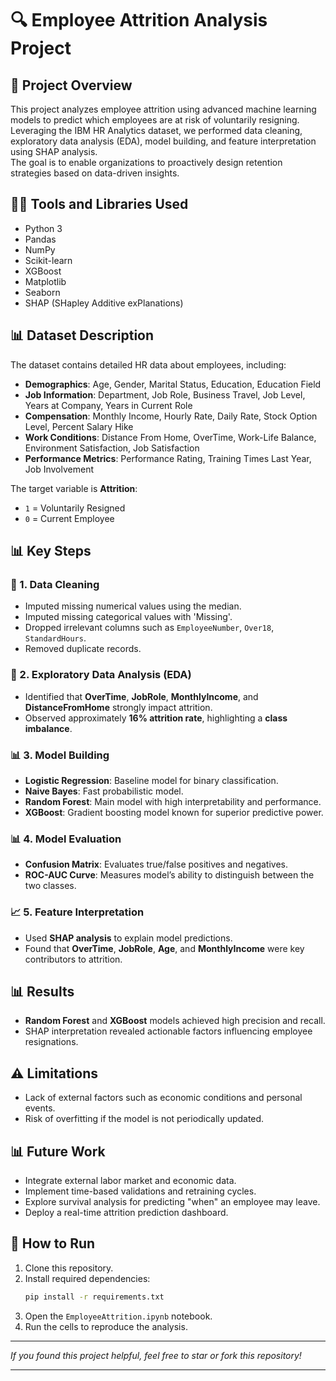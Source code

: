 # 🔍 Employee Attrition Analysis Project

## 🔹 Project Overview
This project analyzes employee attrition using advanced machine learning models to predict which employees are at risk of voluntarily resigning.  
Leveraging the IBM HR Analytics dataset, we performed data cleaning, exploratory data analysis (EDA), model building, and feature interpretation using SHAP analysis.  
The goal is to enable organizations to proactively design retention strategies based on data-driven insights.

## 👨‍💼 Tools and Libraries Used
- Python 3
- Pandas
- NumPy
- Scikit-learn
- XGBoost
- Matplotlib
- Seaborn
- SHAP (SHapley Additive exPlanations)

## 📊 Dataset Description
The dataset contains detailed HR data about employees, including:
- **Demographics**: Age, Gender, Marital Status, Education, Education Field
- **Job Information**: Department, Job Role, Business Travel, Job Level, Years at Company, Years in Current Role
- **Compensation**: Monthly Income, Hourly Rate, Daily Rate, Stock Option Level, Percent Salary Hike
- **Work Conditions**: Distance From Home, OverTime, Work-Life Balance, Environment Satisfaction, Job Satisfaction
- **Performance Metrics**: Performance Rating, Training Times Last Year, Job Involvement

The target variable is **Attrition**:
- `1` = Voluntarily Resigned
- `0` = Current Employee

## 📊 Key Steps

### 🔢 1. Data Cleaning
- Imputed missing numerical values using the median.
- Imputed missing categorical values with 'Missing'.
- Dropped irrelevant columns such as `EmployeeNumber`, `Over18`, `StandardHours`.
- Removed duplicate records.

### 🔄 2. Exploratory Data Analysis (EDA)
- Identified that **OverTime**, **JobRole**, **MonthlyIncome**, and **DistanceFromHome** strongly impact attrition.
- Observed approximately **16% attrition rate**, highlighting a **class imbalance**.

### 📊 3. Model Building
- **Logistic Regression**: Baseline model for binary classification.
- **Naive Bayes**: Fast probabilistic model.
- **Random Forest**: Main model with high interpretability and performance.
- **XGBoost**: Gradient boosting model known for superior predictive power.

### 📊 4. Model Evaluation
- **Confusion Matrix**: Evaluates true/false positives and negatives.
- **ROC-AUC Curve**: Measures model’s ability to distinguish between the two classes.

### 📈 5. Feature Interpretation
- Used **SHAP analysis** to explain model predictions.
- Found that **OverTime**, **JobRole**, **Age**, and **MonthlyIncome** were key contributors to attrition.

## 📊 Results
- **Random Forest** and **XGBoost** models achieved high precision and recall.
- SHAP interpretation revealed actionable factors influencing employee resignations.

## ⚠️ Limitations
- Lack of external factors such as economic conditions and personal events.
- Risk of overfitting if the model is not periodically updated.

## 📊 Future Work
- Integrate external labor market and economic data.
- Implement time-based validations and retraining cycles.
- Explore survival analysis for predicting "when" an employee may leave.
- Deploy a real-time attrition prediction dashboard.

## 🔹 How to Run
1. Clone this repository.
2. Install required dependencies: 
   ```bash
   pip install -r requirements.txt
   ```
3. Open the `EmployeeAttrition.ipynb` notebook.
4. Run the cells to reproduce the analysis.

---

_If you found this project helpful, feel free to star or fork this repository!_

---

